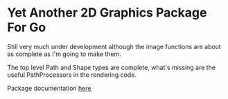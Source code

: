 # Yet Another 2D Graphics Package For Go

Still very much under development although the image functions are about as complete as I'm going to make them.

The top level Path and Shape types are complete, what's missing are the useful PathProcessors in the rendering code.

Package documentation [here](https://pkg.go.dev/github.com/jphsd/graphics2d)
